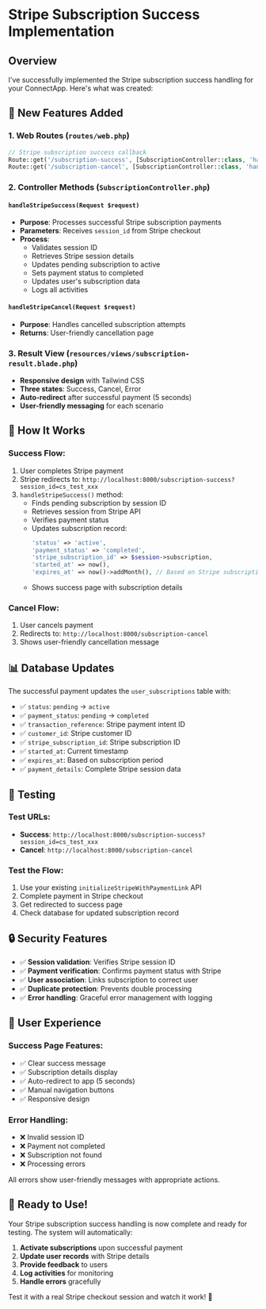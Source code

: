 # Stripe Subscription Success Implementation

## Overview

I've successfully implemented the Stripe subscription success handling for your ConnectApp. Here's what was created:

## 🚀 **New Features Added**

### 1. **Web Routes** (`routes/web.php`)

```php
// Stripe subscription success callback
Route::get('/subscription-success', [SubscriptionController::class, 'handleStripeSuccess'])->name('subscription.success');
Route::get('/subscription-cancel', [SubscriptionController::class, 'handleStripeCancel'])->name('subscription.cancel');
```

### 2. **Controller Methods** (`SubscriptionController.php`)

#### `handleStripeSuccess(Request $request)`

-   **Purpose**: Processes successful Stripe subscription payments
-   **Parameters**: Receives `session_id` from Stripe checkout
-   **Process**:
    -   Validates session ID
    -   Retrieves Stripe session details
    -   Updates pending subscription to active
    -   Sets payment status to completed
    -   Updates user's subscription data
    -   Logs all activities

#### `handleStripeCancel(Request $request)`

-   **Purpose**: Handles cancelled subscription attempts
-   **Returns**: User-friendly cancellation page

### 3. **Result View** (`resources/views/subscription-result.blade.php`)

-   **Responsive design** with Tailwind CSS
-   **Three states**: Success, Cancel, Error
-   **Auto-redirect** after successful payment (5 seconds)
-   **User-friendly messaging** for each scenario

## 🔧 **How It Works**

### Success Flow:

1. User completes Stripe payment
2. Stripe redirects to: `http://localhost:8000/subscription-success?session_id=cs_test_xxx`
3. `handleStripeSuccess()` method:
    - Finds pending subscription by session ID
    - Retrieves session from Stripe API
    - Verifies payment status
    - Updates subscription record:
        ```php
        'status' => 'active',
        'payment_status' => 'completed',
        'stripe_subscription_id' => $session->subscription,
        'started_at' => now(),
        'expires_at' => now()->addMonth(), // Based on Stripe subscription
        ```
    - Shows success page with subscription details

### Cancel Flow:

1. User cancels payment
2. Redirects to: `http://localhost:8000/subscription-cancel`
3. Shows user-friendly cancellation message

## 📊 **Database Updates**

The successful payment updates the `user_subscriptions` table with:

-   ✅ `status`: `pending` → `active`
-   ✅ `payment_status`: `pending` → `completed`
-   ✅ `transaction_reference`: Stripe payment intent ID
-   ✅ `customer_id`: Stripe customer ID
-   ✅ `stripe_subscription_id`: Stripe subscription ID
-   ✅ `started_at`: Current timestamp
-   ✅ `expires_at`: Based on subscription period
-   ✅ `payment_details`: Complete Stripe session data

## 🎯 **Testing**

### Test URLs:

-   **Success**: `http://localhost:8000/subscription-success?session_id=cs_test_xxx`
-   **Cancel**: `http://localhost:8000/subscription-cancel`

### Test the Flow:

1. Use your existing `initializeStripeWithPaymentLink` API
2. Complete payment in Stripe checkout
3. Get redirected to success page
4. Check database for updated subscription record

## 🔒 **Security Features**

-   ✅ **Session validation**: Verifies Stripe session ID
-   ✅ **Payment verification**: Confirms payment status with Stripe
-   ✅ **User association**: Links subscription to correct user
-   ✅ **Duplicate protection**: Prevents double processing
-   ✅ **Error handling**: Graceful error management with logging

## 📱 **User Experience**

### Success Page Features:

-   ✅ Clear success message
-   ✅ Subscription details display
-   ✅ Auto-redirect to app (5 seconds)
-   ✅ Manual navigation buttons
-   ✅ Responsive design

### Error Handling:

-   ❌ Invalid session ID
-   ❌ Payment not completed
-   ❌ Subscription not found
-   ❌ Processing errors

All errors show user-friendly messages with appropriate actions.

## 🚀 **Ready to Use!**

Your Stripe subscription success handling is now complete and ready for testing. The system will automatically:

1. **Activate subscriptions** upon successful payment
2. **Update user records** with Stripe details
3. **Provide feedback** to users
4. **Log activities** for monitoring
5. **Handle errors** gracefully

Test it with a real Stripe checkout session and watch it work! 🎉
